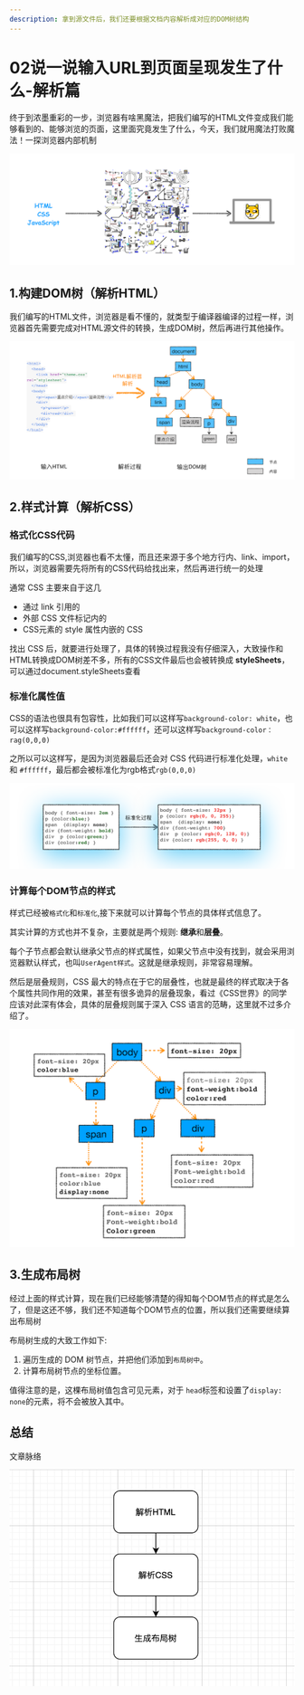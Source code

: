 ```yaml
---
description: 拿到源文件后，我们还要根据文档内容解析成对应的DOM树结构
---
```


# 02说一说输入URL到页面呈现发生了什么-解析篇

终于到浓墨重彩的一步，浏览器有啥黑魔法，把我们编写的HTML文件变成我们能够看到的、能够浏览的页面，这里面究竟发生了什么，今天，我们就用魔法打败魔法！一探浏览器内部机制

![](../.gitbook/assets/image%20%2867%29.png)

## 1.构建DOM树（解析HTML）

我们编写的HTML文件，浏览器是看不懂的，就类型于编译器编译的过程一样，浏览器首先需要完成对HTML源文件的转换，生成DOM树，然后再进行其他操作。

![html&#x7684;&#x89E3;&#x6790;&#x8FC7;&#x7A0B;](../.gitbook/assets/image%20%2866%29.png)

## 2.样式计算（解析CSS）

### 格式化CSS代码

我们编写的CSS,浏览器也看不太懂，而且还来源于多个地方行内、link、import，所以，浏览器需要先将所有的CSS代码给找出来，然后再进行统一的处理

通常 CSS 主要来自于这几

* 通过 link 引用的
* 外部 CSS 文件标记内的
*  CSS元素的 style 属性内嵌的 CSS

找出 CSS 后，就要进行处理了，具体的转换过程我没有仔细深入，大致操作和HTML转换成DOM树差不多，所有的CSS文件最后也会被转换成 **styleSheets**，可以通过document.styleSheets查看

### 标准化属性值

CSS的语法也很具有包容性，比如我们可以这样写`background-color: white`，也可以这样写`background-color:#ffffff`，还可以这样写`background-color：rag(0,0,0)`

之所以可以这样写，是因为浏览器最后还会对 CSS 代码进行标准化处理，`white` 和 `#ffffff`，最后都会被标准化为rgb格式`rgb(0,0,0)`

![](../.gitbook/assets/image%20%2874%29.png)

### 计算每个DOM节点的样式

样式已经被`格式化`和`标准化`,接下来就可以计算每个节点的具体样式信息了。

其实计算的方式也并不复杂，主要就是两个规则: **继承**和**层叠**。

每个子节点都会默认继承父节点的样式属性，如果父节点中没有找到，就会采用浏览器默认样式，也叫`UserAgent样式`。这就是继承规则，非常容易理解。

然后是层叠规则，CSS 最大的特点在于它的层叠性，也就是最终的样式取决于各个属性共同作用的效果，甚至有很多诡异的层叠现象，看过《CSS世界》的同学应该对此深有体会，具体的层叠规则属于深入 CSS 语言的范畴，这里就不过多介绍了。

![](../.gitbook/assets/image%20%2872%29.png)

## 3.生成布局树

经过上面的样式计算，现在我们已经能够清楚的得知每个DOM节点的样式是怎么了，但是这还不够，我们还不知道每个DOM节点的位置，所以我们还需要继续算出布局树

布局树生成的大致工作如下:

1. 遍历生成的 DOM 树节点，并把他们添加到`布局树中`。
2. 计算布局树节点的坐标位置。

值得注意的是，这棵布局树值包含可见元素，对于 `head`标签和设置了`display: none`的元素，将不会被放入其中。

## 总结

文章脉络

![](../.gitbook/assets/image%20%2864%29.png)



